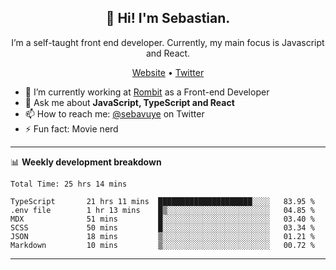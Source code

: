 <h2 align="center">👋 Hi! I'm Sebastian.</h2>
<p align="center">I’m a self-taught front end developer. Currently, my main focus is Javascript and React.</p>
<p align="center">
  <a href="https://sebastianvuye.be">Website</a> •
  <a href="https://twitter.com/sebavuye">Twitter</a>
</p>


- 🔭 I’m currently working at [Rombit](https://rombit.com/) as a Front-end Developer
- 💬 Ask me about **JavaScript, TypeScript and React**
- 📫 How to reach me: [@sebavuye](https://twitter.com/sebavuye) on Twitter
- ⚡ Fun fact: Movie nerd

-------

📊 **Weekly development breakdown**

<!--START_SECTION:waka-->

```text
Total Time: 25 hrs 14 mins

TypeScript       21 hrs 11 mins  █████████████████████░░░░   83.95 %
.env file        1 hr 13 mins    █▒░░░░░░░░░░░░░░░░░░░░░░░   04.85 %
MDX              51 mins         █░░░░░░░░░░░░░░░░░░░░░░░░   03.40 %
SCSS             50 mins         █░░░░░░░░░░░░░░░░░░░░░░░░   03.34 %
JSON             18 mins         ▒░░░░░░░░░░░░░░░░░░░░░░░░   01.21 %
Markdown         10 mins         ▒░░░░░░░░░░░░░░░░░░░░░░░░   00.72 %
```

<!--END_SECTION:waka-->
-------
